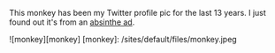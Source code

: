 This monkey has been my Twitter profile pic for the last 13 years. I just found out it's from an [absinthe ad](https://www.absinthes.com/absinthe-encyclopedia/echoes-of-la-fee-verte/animals/).

![monkey][monkey] <!-- Images -->
[monkey]: /sites/default/files/monkey.jpeg